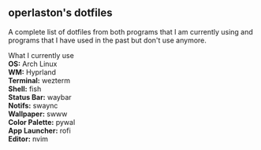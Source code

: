 ## operlaston's dotfiles
A complete list of dotfiles from both programs that I am currently using and programs that I have used in the past but don't use anymore.

What I currently use\
**OS:** Arch Linux\
**WM:** Hyprland\
**Terminal:** wezterm\
**Shell:** fish\
**Status Bar:** waybar\
**Notifs:** swaync\
**Wallpaper:** swww\
**Color Palette:** pywal\
**App Launcher:** rofi\
**Editor:** nvim
